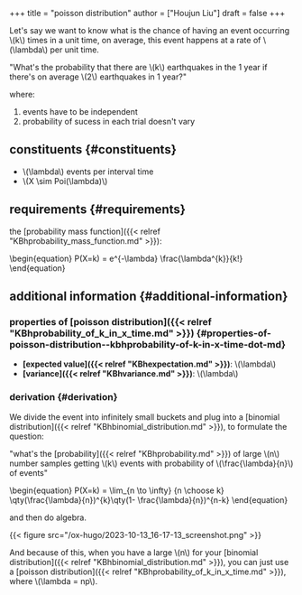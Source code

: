 +++
title = "poisson distribution"
author = ["Houjun Liu"]
draft = false
+++

Let's say we want to know what is the chance of having an event occurring \\(k\\) times in a unit time, on average, this event happens at a rate of \\(\lambda\\) per unit time.

"What's the probability that there are \\(k\\) earthquakes in the 1 year if there's on average \\(2\\) earthquakes in 1 year?"

where:

1.  events have to be independent
2.  probability of sucess in each trial doesn't vary


## constituents {#constituents}

-   \\(\lambda\\) events per interval time
-   \\(X \sim Poi(\lambda)\\)


## requirements {#requirements}

the [probability mass function]({{< relref "KBhprobability_mass_function.md" >}}):

\begin{equation}
P(X=k) = e^{-\lambda} \frac{\lambda^{k}}{k!}
\end{equation}


## additional information {#additional-information}


### properties of [poisson distribution]({{< relref "KBhprobability_of_k_in_x_time.md" >}}) {#properties-of-poisson-distribution--kbhprobability-of-k-in-x-time-dot-md}

-   **[expected value]({{< relref "KBhexpectation.md" >}})**: \\(\lambda\\)
-   **[variance]({{< relref "KBhvariance.md" >}})**: \\(\lambda\\)


### derivation {#derivation}

We divide the event into infinitely small buckets and plug into a [binomial distribution]({{< relref "KBhbinomial_distribution.md" >}}), to formulate the question:

"what's the [probability]({{< relref "KBhprobability.md" >}}) of large \\(n\\) number samples getting \\(k\\) events with probability of \\(\frac{\lambda}{n}\\) of events"

\begin{equation}
P(X=k) = \lim\_{n \to \infty} {n \choose k} \qty(\frac{\lambda}{n})^{k}\qty(1- \frac{\lambda}{n})^{n-k}
\end{equation}

and then do algebra.

{{< figure src="/ox-hugo/2023-10-13_16-17-13_screenshot.png" >}}

And because of this, when you have a large \\(n\\) for your [binomial distribution]({{< relref "KBhbinomial_distribution.md" >}}), you can just use a [poisson distribution]({{< relref "KBhprobability_of_k_in_x_time.md" >}}), where \\(\lambda = np\\).
